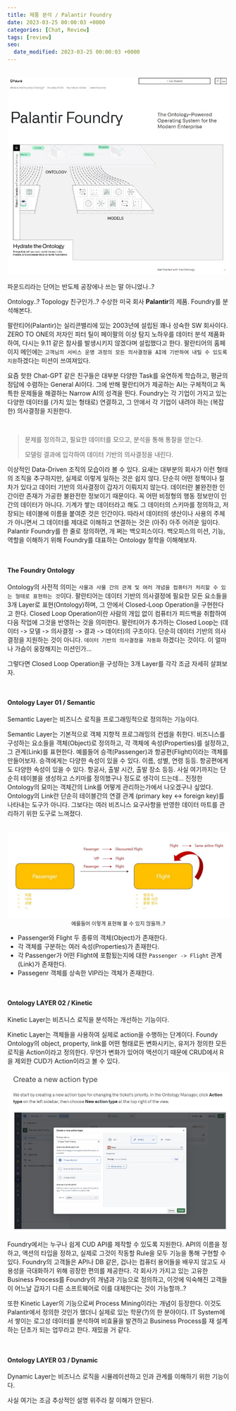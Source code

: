 ```yaml
---
title: 제품 분석 / Palantir Foundry
date: 2023-03-25 00:00:03 +0000
categories: [Chat, Review]
tags: [review]
seo:
  date_modified: 2023-03-25 00:00:03 +0000
---
```


<br>

<img src="/assets/img/chat/palantirfoundry/palantirfoundry1.jpg">

파운드리라는 단어는 반도체 공장에나 쓰는 말 아니었나..?  

Ontology..? Topology 친구인가..? 수상한 미국 회사 <b>Palantir</b>의 제품. Foundry를 분석해본다.  

팔란티어(Palantir)는 실리콘밸리에 있는 2003년에 설립된 꽤나 성숙한 SW 회사이다. ZERO TO ONE의 저자인 피터 틸이 페이팔의 이상 탐지 노하우를 데이터 분석 제품화하여, 다시는 9.11 같은 참사를 발생시키지 않겠다며 설립했다고 한다. 팔란티어의 홈페이지 메인에는 `고객님의 서비스 운영 과정의 모든 의사결정을 AI에 기반하여 내릴 수 있도록 지원`하겠다는 미션이 쓰여져있다.  

요즘 핫한 Chat-GPT 같은 친구들은 대부분 다양한 Task를 유연하게 학습하고, 평균의 정답에 수렴하는 General AI이다. 그에 반해 팔란티어가 제공하는 AI는 구체적이고 독특한 문제들을 해결하는 Narrow AI의 성격을 띈다. Foundry는 각 기업이 가지고 있는 다양한 데이터를 (가치 있는 형태로) 연결하고, 그 안에서 각 기업이 내려야 하는 (복잡한) 의사결정을 지원한다.  

<br>

> 문제를 정의하고, 필요한 데이터를 모으고, 분석을 통해 통찰을 얻는다.  
>
> 모델링 결과에 입각하여 데이터 기반의 의사결정을 내린다.  

이상적인 Data-Driven 조직의 모습이라 볼 수 있다. 요새는 대부분의 회사가 이런 형태의 조직을 추구하지만, 실제로 이렇게 일하는 것은 쉽지 않다. 단순히 어떤 정책이나 절차가 있다고 데이터 기반의 의사결정이 갑자기 이뤄지지 않는다. 데이터란 불완전한 인간이란 존재가 가공한 불완전한 정보이기 때문이다. 꼭 어떤 비정형의 행동 정보만이 인간의 데이터가 아니다. 기계가 쌓는 데이터라고 해도 그 데이터의 스키마를 정의하고, 저장되는 테이블에 이름을 붙여준 것은 인간이다. 따라서 데이터의 생산이나 사용의 주체가 아니면서 그 데이터를 제대로 이해하고 연결하는 것은 (아주) 아주 어려운 일이다. Palantir Foundry를 한 줄로 정의하면, 개 쩌는 백오피스이다. 백오피스의 미션, 기능, 역할을 이해하기 위해 Foundry를 대표하는 Ontology 철학을 이해해보자.  

<br>

#### <b>The Foundry Ontology</b>  

Ontology의 사전적 의미는 `사물과 사물 간의 관계 및 여러 개념을 컴퓨터가 처리할 수 있는 형태로 표현하는 것`이다. 팔란티어는 데이터 기반의 의사결정에 필요한 모든 요소들을 3개 Layer로 표현(Ontology)하며, 그 안에서 Closed-Loop Operation을 구현한다고 한다. Closed Loop Operation이란 사람의 개입 없이 컴퓨터가 피드백을 취합하여 다음 작업에 그것을 반영하는 것을 의미한다. 팔란티어가 추가하는 Closed Loop는 (데이터 -> 모델 -> 의사결정 -> 결과 -> 데이터)의 구조이다. 단순히 데이터 기반의 의사결정을 지원하는 것이 아니다. `데이터 기반의 의사결정을 자동화` 하겠다는 것이다. 이 얼마나 가슴이 웅장해지는 미션인가...  

그렇다면 Closed Loop Operation을 구성하는 3개 Layer를 각각 조금 자세히 살펴보자.  

<br>

#### <b>Ontology Layer 01 / Semantic</b>  

Semantic Layer는 비즈니스 로직을 프로그래밍적으로 정의하는 기능이다.  

Semantic Layer는 기본적으로 객체 지향적 프로그래밍의 컨셉을 취한다. 비즈니스를 구성하는 요소들을 객체(Object)로 정의하고, 각 객체에 속성(Properties)를 설정하고, 그 관계(Link)를 표현한다. 예를들어 승객(Passenger)과 항공편(Flight)이라는 객체를 만들어보자. 승객에게는 다양한 속성이 있을 수 있다. 이름, 성별, 연령 등등. 항공편에게도 다양한 속성이 있을 수 있다. 항공사, 출발 시간, 출발 장소 등등.   사실 여기까지는 단순히 테이블을 생성하고 스키마를 정의했구나 정도로 생각이 드는데... 진정한 Ontology의 묘미는 객체간의 Link를 어떻게 관리하는가에서 나오겠구나 싶었다. Ontology의 Link란 단순히 테이블간의 연결 관계 (primary key <-> foreign key)를 나타내는 도구가 아니다. 그보다는 여러 비즈니스 요구사항을 반영한 데이터 마트를 관리하기 위한 도구로 느껴졌다.  

<br>

 <img src="/assets/img/chat/palantirfoundry/palantirfoundry2.jpg">

<center><small>예를들어 이렇게 표현해 볼 수 있지 않을까..?</small></center>

- Passenger와 Flight 두 종류의 객체(Object)가 존재한다.  
- 각 객체를 구분하는 여러 속성(Properties)가 존재한다.  
- 각 Passenger가 어떤 Flight에 포함됬는지에 대한 `Passenger -> Flight` 관계(Link)가 존재한다.  
- Passegenr 객체를 상속한 VIP라는 객체가 존재한다.  

<br>

#### Ontology LAYER 02 / Kinetic  

Kinetic Layer는 비즈니스 로직을 분석하는 개선하는 기능이다.  

Kinetic Layer는 객체들을 사용하여 실제로 action을 수행하는 단계이다. Foundy Ontology의 object, property, link를 어떤 형태로든 변화시키는, 유저가 정의한 모든 로직을 Action이라고 정의한다. 무언가 변화가 있어야 액션이기 때문에 CRUD에서 R을 제외한 CUD가 Action이라고 볼 수 있다. 

<img src="/assets/img/chat/palantirfoundry/palantirfoundry3.jpg">

Foundry에서는 누구나 쉽게 CUD API를 제작할 수 있도록 지원한다. API의 이름을 정하고, 액션의 타입을 정하고, 실제로 그것이 작동할 Rule을 모두 기능을 통해 구현할 수 있다. Foundry의 고객들은 API나 DB 같은, 겁나는 컴퓨터 용어들을 배우지 않고도 사용성을 극대화하기 위해 굉장한 편의를 제공한다. 각 회사가 가지고 있는 고유한 Business Process를 Foundry의 개념과 기능으로 정의하고, 이것에 익숙해진 고객들이 어느날 갑자기 다른 소프트웨어로 이를 대체한다는 것이 가능할까..?  

또한 Kinetic Layer의 기능으로써 Process Mining이라는 개념이 등장한다. 이것도 Palantir에서 정의한 것인가 했더니 실제로 있는 학문(?)의 한 분야이다. IT System에서 쌓이는 로그성 데이터를 분석하여 비효율을 발견하고 Business Process를 재 설계하는 단초가 되는 업무라고 한다. 재밌을 거 같다.  

<br>

#### <b>Ontology LAYER 03 / Dynamic</b>  

Dynamic Layer는 비즈니스 로직을 시뮬레이션하고 인과 관계를 이해하기 위한 기능이다.  

사실 여기는 조금 추상적인 설명 위주라 잘 이해가 안된다.  

<br/>





